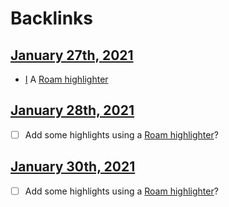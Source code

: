 
# Backlinks
## [January 27th, 2021](<January 27th, 2021.md>)
- [I](<I.md>) A [Roam highlighter](<Roam highlighter.md>)

## [January 28th, 2021](<January 28th, 2021.md>)
- [ ] Add some highlights using a [Roam highlighter](<Roam highlighter.md>)?

## [January 30th, 2021](<January 30th, 2021.md>)
- [ ] Add some highlights using a [Roam highlighter](<Roam highlighter.md>)?

